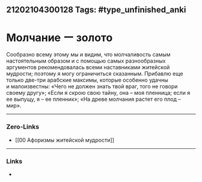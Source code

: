 21202104300128
Tags: #type_unfinished_anki
---
# Молчание ー золото

Сообразно всему этому мы и видим, что молчаливость самым настоятельным образом и с помощью самых разнообразных аргументов рекомендовалась всеми наставниками житейской мудрости; поэтому я могу ограничиться сказанным. Прибавлю еще только две-три арабские максимы, которые особенно удачны и малоизвестны: «Чего не должен знать твой враг, того не говори своему другу»; «Если я скрою свою тайну, она – моя пленница; если я ее выпущу, я – ее пленник»; «На древе молчания растет его плод – мир».

---
### Zero-Links
- [[00 Афоризмы житейской мудрости]]
---
### Links
-